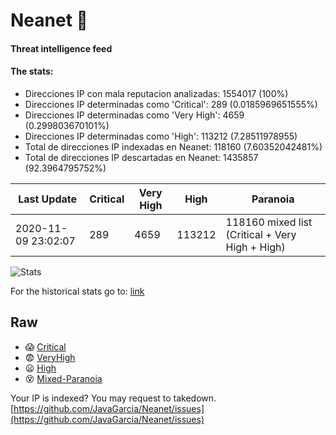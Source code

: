 # Neanet :hocho:
#### Threat intelligence feed
#### The stats:

- Direcciones IP con mala reputacion analizadas: 1554017 (100%)
- Direcciones IP determinadas como 'Critical':  289 (0.0185969651555%)
- Direcciones IP determinadas como 'Very High':  4659 (0.299803670101%)
- Direcciones IP determinadas como 'High':  113212 (7.28511978955)
- Total de direcciones IP indexadas en Neanet:  118160 (7.60352042481%)
- Total de direcciones IP descartadas en Neanet:  1435857 (92.3964795752%)

| Last Update | Critical | Very High | High | Paranoia |
| --- | --- | --- | --- | --- |
| 2020-11-09 23:02:07 | 289 | 4659 | 113212 | 118160 mixed list (Critical + Very High + High)|

![Stats](https://docs.google.com/spreadsheets/d/e/2PACX-1vSnaNMIXVabIpDJjufMlzH7poXnshF3mgd8Is1g9ytUEzVsP5my4Trn8f-xkoLLQ38xpL3HtmUexLo6/pubchart?oid=501124687&format=image)

For the historical stats go to: [link](/stats.csv)
## Raw
- :scream: [Critical](https://raw.githubusercontent.com/JavaGarcia/Neanet/master/blacklists/neanet_critical.txt)
- :fearful: [VeryHigh](https://raw.githubusercontent.com/JavaGarcia/Neanet/master/blacklists/neanet_veryHigh.txtt)
- :frowning: [High](https://raw.githubusercontent.com/JavaGarcia/Neanet/master/blacklists/neanet_high.txt)
- :dizzy_face: [Mixed-Paranoia](https://raw.githubusercontent.com/JavaGarcia/Neanet/master/blacklists/neanet_all.txt)


Your IP is indexed? You may request to takedown. [https://github.com/JavaGarcia/Neanet/issues](https://github.com/JavaGarcia/Neanet/issues)











































































































































































































































































































































































































































































































































































































































































































































































































































































































































































































































































































































































































































































































































































































































































































































































































































































































































































































































































































































































































































































































